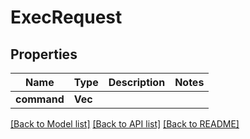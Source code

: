 # ExecRequest

## Properties

Name | Type | Description | Notes
------------ | ------------- | ------------- | -------------
**command** | **Vec<String>** |  | 

[[Back to Model list]](../README.md#documentation-for-models) [[Back to API list]](../README.md#documentation-for-api-endpoints) [[Back to README]](../README.md)


